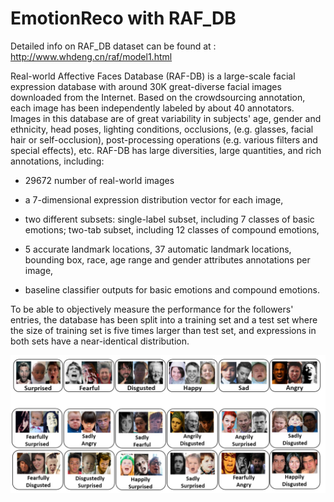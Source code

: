 # EmotionReco with RAF_DB

Detailed info on RAF_DB dataset can be found at : http://www.whdeng.cn/raf/model1.html

Real-world Affective Faces Database (RAF-DB) is a large-scale facial expression database with around 30K great-diverse facial images downloaded from the Internet. Based on the crowdsourcing annotation, each image has been independently labeled by about 40 annotators. Images in this database are of great variability in subjects' age, gender and ethnicity, head poses, lighting conditions, occlusions, (e.g. glasses, facial hair or self-occlusion), post-processing operations (e.g. various filters and special effects), etc. RAF-DB has large diversities, large quantities, and rich annotations, including:

* 29672 number of real-world images

* a 7-dimensional expression distribution vector for each image,

* two different subsets: single-label subset, including 7 classes of basic emotions; two-tab subset, including 12 classes of compound emotions,

* 5 accurate landmark locations, 37 automatic landmark locations, bounding box, race, age range and gender attributes annotations per image,

* baseline classifier outputs for basic emotions and compound emotions.

To be able to objectively measure the performance for the followers' entries, the database has been split into a training set and a test set where the size of training set is five times larger than test set, and expressions in both sets have a near-identical distribution.

<div align="center">
  <img src="https://github.com/Jasp012/EmotionReco/blob/main/raf_db_samples.png">
</div>

